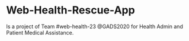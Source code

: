 # Web-Health-Rescue-App
Is a project of Team #web-health-23 @GADS2020 for
Health Admin and Patient Medical Assistance.
